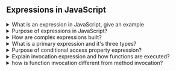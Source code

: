 ## Expressions in JavaScript

<!-- 1 -->
<details>
  <summary>What is an expression in JavaScript, give an example</summary>
  An expression is a phrase, when evaluated produces a value in JavaScript.
<br/>
  Examples:
  
- Variable names that evaluate to whatever value that been assigned.
- Array access expression.
- Function invocation expression etc.
</details>

<!-- 2 -->
<details>
<summary>Purpose of expressions in JavaScript?</summary>
  
  - Programming involves manipulating data to achieve desired outcome.
  - This can be done by making decision, performing calculations, storing values and using operators to create expression.
  - Expression are important as they allow to handle and process data.
</details>

<!-- 3 -->
<details>
<summary>How are complex expressions built?</summary>

  - Complex expressions are built using operators.
  - This expression is then evaluated to return a “value”.
</details>

<!-- 4 -->

<details>
<summary>What is a primary expression and it's three types?</summary>

  - Primary expressions are simplest form of expressions in Javascript.
  - They directly represent values in a code.
  - The three types of primary expressions are:
    - constants and literal values (numbers, strings, regular expression literals)
    - language keywords (this, null, true, false - reserved words of the JS)
    - variable references (name of the variable or a constant, global object that refer to some value)
</details>

<!-- 5 -->
<details>
<summary>Purpose of conditional access property expression?</summary>

  - The conditional access property expression (<kbd>?.</kbd> or <kbd>[]?.</kbd>) is a new ES6 feature.
  - Trying to access property of null or undefined results in JS throwing typeError.
  - The purpose is to prevent Javascript from throwing such error.
  
</details>

<!-- 6 -->
<details>
<summary>Explain invocation expression and how functions are executed?</summary>

  - Invocation expression is used to call/invoke functions.
  - The left hand operand of the invocation expression must be a function value, otherwise JS throws typeError.
  - Arguments passed to the invocation expression are assigned to the function’s parameters.
  - The function body is then executed.
  - The result of the invocation expression is the return value of the function, or undefined if there's no return statement present in the function body.
  
</details>

<!-- 7 -->
<details>
<summary>how is function invocation different from method invocation?</summary>

  - Function invocation is when we call/invoke a standalone function using invocation expression.
    - It is not tied to any object or context.
  - Method invocation occurs when we call a property of the object which is a function value.
    - the function being invoked is associated with an object, and it may operate on the object.
  
</details>



















